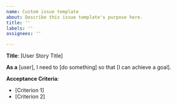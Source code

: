 ```yaml
---
name: Custom issue template
about: Describe this issue template's purpose here.
title: ''
labels: ''
assignees: ''

---
```


**Title**: [User Story Title]

**As a** [user], I need to [do something] so that [I can achieve a goal].

**Acceptance Criteria**:
- [Criterion 1]
- [Criterion 2]
